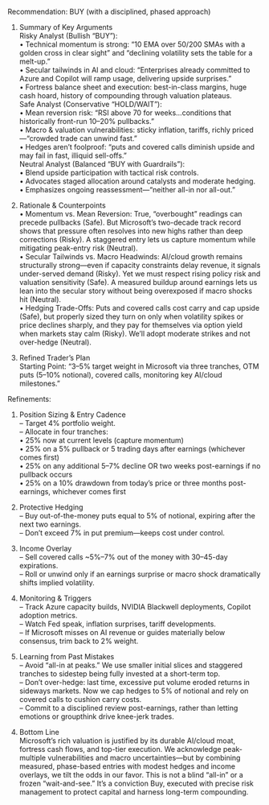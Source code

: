 Recommendation: BUY (with a disciplined, phased approach)

1. Summary of Key Arguments  
Risky Analyst (Bullish “BUY”):  
  • Technical momentum is strong: “10 EMA over 50/200 SMAs with a golden cross in clear sight” and “declining volatility sets the table for a melt-up.”  
  • Secular tailwinds in AI and cloud: “Enterprises already committed to Azure and Copilot will ramp usage, delivering upside surprises.”  
  • Fortress balance sheet and execution: best-in-class margins, huge cash hoard, history of compounding through valuation plateaus.  
Safe Analyst (Conservative “HOLD/WAIT”):  
  • Mean reversion risk: “RSI above 70 for weeks…conditions that historically front-run 10–20% pullbacks.”  
  • Macro & valuation vulnerabilities: sticky inflation, tariffs, richly priced—“crowded trade can unwind fast.”  
  • Hedges aren’t foolproof: “puts and covered calls diminish upside and may fail in fast, illiquid sell-offs.”  
Neutral Analyst (Balanced “BUY with Guardrails”):  
  • Blend upside participation with tactical risk controls.  
  • Advocates staged allocation around catalysts and moderate hedging.  
  • Emphasizes ongoing reassessment—“neither all-in nor all-out.”

2. Rationale & Counterpoints  
• Momentum vs. Mean Reversion: True, “overbought” readings can precede pullbacks (Safe). But Microsoft’s two-decade track record shows that pressure often resolves into new highs rather than deep corrections (Risky). A staggered entry lets us capture momentum while mitigating peak-entry risk (Neutral).  
• Secular Tailwinds vs. Macro Headwinds: AI/cloud growth remains structurally strong—even if capacity constraints delay revenue, it signals under-served demand (Risky). Yet we must respect rising policy risk and valuation sensitivity (Safe). A measured buildup around earnings lets us lean into the secular story without being overexposed if macro shocks hit (Neutral).  
• Hedging Trade-Offs: Puts and covered calls cost carry and cap upside (Safe), but properly sized they turn on only when volatility spikes or price declines sharply, and they pay for themselves via option yield when markets stay calm (Risky). We’ll adopt moderate strikes and not over-hedge (Neutral).

3. Refined Trader’s Plan  
Starting Point: “3–5% target weight in Microsoft via three tranches, OTM puts (5–10% notional), covered calls, monitoring key AI/cloud milestones.”

Refinements:  
1) Position Sizing & Entry Cadence  
  – Target 4% portfolio weight.  
  – Allocate in four tranches:  
    • 25% now at current levels (capture momentum)  
    • 25% on a 5% pullback or 5 trading days after earnings (whichever comes first)  
    • 25% on any additional 5–7% decline OR two weeks post-earnings if no pullback occurs  
    • 25% on a 10% drawdown from today’s price or three months post-earnings, whichever comes first  

2) Protective Hedging  
  – Buy out-of-the-money puts equal to 5% of notional, expiring after the next two earnings.  
  – Don’t exceed 7% in put premium—keeps cost under control.  

3) Income Overlay  
  – Sell covered calls ~5%–7% out of the money with 30–45-day expirations.  
  – Roll or unwind only if an earnings surprise or macro shock dramatically shifts implied volatility.  

4) Monitoring & Triggers  
  – Track Azure capacity builds, NVIDIA Blackwell deployments, Copilot adoption metrics.  
  – Watch Fed speak, inflation surprises, tariff developments.  
  – If Microsoft misses on AI revenue or guides materially below consensus, trim back to 2% weight.  

5) Learning from Past Mistakes  
  – Avoid “all-in at peaks.” We use smaller initial slices and staggered tranches to sidestep being fully invested at a short-term top.  
  – Don’t over-hedge: last time, excessive put volume eroded returns in sideways markets. Now we cap hedges to 5% of notional and rely on covered calls to cushion carry costs.  
  – Commit to a disciplined review post-earnings, rather than letting emotions or groupthink drive knee-jerk trades.

4. Bottom Line  
Microsoft’s rich valuation is justified by its durable AI/cloud moat, fortress cash flows, and top-tier execution. We acknowledge peak-multiple vulnerabilities and macro uncertainties—but by combining measured, phase-based entries with modest hedges and income overlays, we tilt the odds in our favor. This is not a blind “all-in” or a frozen “wait-and-see.” It’s a conviction Buy, executed with precise risk management to protect capital and harness long-term compounding.
